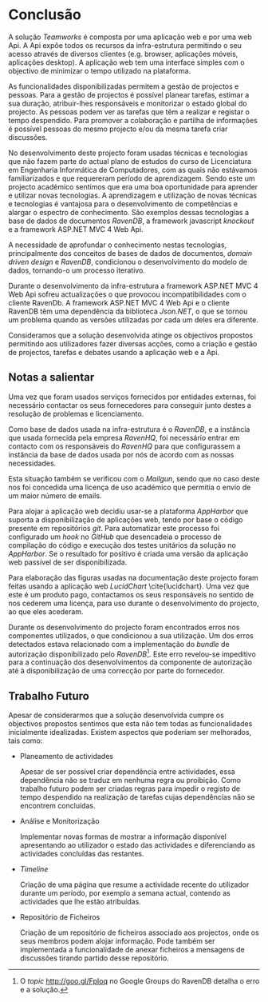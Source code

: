 Conclusão
=

A solução *Teamworks* é composta por uma aplicação web e por uma web Api. A Api expõe todos os recursos da infra-estrutura permitindo o seu acesso através de diversos clientes (e.g. browser, aplicações móveis, aplicações desktop).
A aplicação web tem uma interface simples com o objectivo de minimizar o tempo utilizado na plataforma.

As funcionalidades disponibilizadas permitem a gestão de projectos e pessoas. 
Para a gestão de projectos é possível planear tarefas, estimar a sua duração, atribuir-lhes responsáveis e monitorizar o estado global do projecto. 
As pessoas podem ver as tarefas que têm a realizar e registar o tempo despendido. Para promover a colaboração e partilha de informações é possível pessoas do mesmo projecto e/ou da mesma tarefa criar discussões.

No desenvolvimento deste projecto foram usadas técnicas e tecnologias que não fazem parte do actual plano de estudos do curso de Licenciatura em Engenharia Informática de Computadores, com as quais não estávamos familiarizados e que requereram período de aprendizagem. Sendo este um projecto académico sentimos que era uma boa oportunidade para aprender e utilizar novas tecnologias. A aprendizagem e utilização de novas técnicas e tecnologias é vantajosa para o desenvolvimento de competências e alargar o espectro de conhecimento. São exemplos dessas tecnologias a base de dados de documentos *RavenDB*, a framework javascript *knockout* e a framework ASP.NET MVC 4 Web Api. 

A necessidade de aprofundar o conhecimento nestas tecnologias, principalmente dos conceitos de bases de dados de documentos, *domain driven design* e *RavenDB*, condicionou o desenvolvimento do modelo de dados, tornando-o um processo iterativo.

Durante o desenvolvimento da infra-estrutura a framework ASP.NET MVC 4 Web Api sofreu actualizações o que provocou incompatibilidades com o cliente RavenDb. A framework ASP.NET MVC 4 Web Api e o cliente RavenDB têm uma dependência da biblioteca *Json.NET*, o que se tornou um problema quando as versões utilizadas por cada um deles era diferente. 

Consideramos que a solução desenvolvida atinge os objectivos propostos permitindo aos utilizadores fazer diversas acções, como a criação e gestão de projectos, tarefas e debates usando a aplicação web e a Api.

Notas a salientar
-

Uma vez que foram usados serviços fornecidos por entidades externas, foi necessário contactar os seus fornecedores para conseguir junto destes a resolução de problemas e licenciamento. 

Como base de dados usada na infra-estrutura é o *RavenDB*, e a instância que usada fornecida pela empresa *RavenHQ*, foi necessário entrar em contacto com os responsáveis do *RavenHQ* para que configurassem a instância da base de dados usada por nós de acordo com as nossas necessidades. 

Esta situação também se verificou com o *Mailgun*, sendo que no caso deste nos foi concedida uma licença de uso académico que permitia o envio de um maior número de emails.

Para alojar a aplicação web decidiu usar-se a plataforma *AppHarbor* que suporta a disponibilização de aplicações web, tendo por base o código presente em repositórios *git*. Para automatizar este processo foi configurado um *hook* no *GitHub* que desencadeia o processo de compilação do código e execução dos testes unitários da solução no *AppHarbor*. Se o resultado for positivo é criada uma versão da aplicação web passível de ser disponibilizada.

Para elaboração das figuras usadas na documentação deste projecto foram feitas usando a aplicação web *LucidChart* \cite{lucidchart}. Uma vez que este é um produto pago, contactamos os seus responsáveis no sentido de nos cederem uma licença, para uso durante o desenvolvimento do projecto, ao que eles acederam.

Durante os desenvolvimento do projecto foram encontrados erros nos componentes utilizados, o que condicionou a sua utilização. Um dos erros detectados estava relacionado com a implementação do *bundle* de autorização disponibilizado pelo *RavenDB*[^ravendberro]. Este erro revelou-se impeditivo para a continuação dos desenvolvimentos da componente de autorização até à disponibilização de uma correcção por parte do fornecedor.

Trabalho Futuro
-

Apesar de considerarmos que a solução desenvolvida cumpre os objectivos propostos sentimos que esta não tem todas as funcionalidades inicialmente idealizadas. Existem aspectos que poderiam ser melhorados, tais como:

 * Planeamento de actividades

	Apesar de ser possível criar dependência entre actividades, essa dependência não se traduz em nenhuma regra ou proibição. Como trabalho futuro podem ser criadas regras para impedir o registo de tempo despendido na realização de tarefas cujas dependências não se encontrem concluídas.

 * Análise e Monitorização 

	Implementar novas formas de mostrar a informação disponível apresentando ao utilizador o estado das actividades e diferenciando as actividades concluídas das restantes.

 * *Timeline*

	Criação de uma página que resume a actividade recente do utilizador durante um período, por exemplo a semana actual, contendo as actividades que lhe estão atribuídas.

 * Repositório de Ficheiros
 
	Criação de um repositório de ficheiros associado aos projectos, onde os seus membros podem alojar informação. Pode também ser implementada a funcionalidade de anexar ficheiros a mensagens de discussões tirando partido desse repositório.
	
[^ravendberro]: O *topic* http://goo.gl/FpIoq no Google Groups do RavenDB detalha o erro e a solução.

